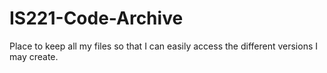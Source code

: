 # IS221-Code-Archive
Place to keep all my files so that I can easily access the different versions I may create.
